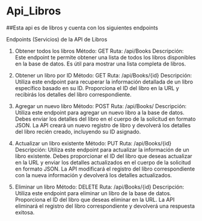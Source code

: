 # Api_Libros

##Esta api es de libros y cuenta con los siguientes endpoints 

Endpoints (Servicios) de la API de Libros

1. Obtener todos los libros
Método: GET
Ruta: /api/Books
Descripción: Este endpoint te permite obtener una lista de todos los libros disponibles en la base de datos. Es útil para mostrar una lista completa de libros.

2. Obtener un libro por ID
Método: GET
Ruta: /api/Books/{id}
Descripción: Utiliza este endpoint para recuperar la información detallada de un libro específico basado en su ID. Proporciona el ID del libro en la URL y recibirás los detalles del libro correspondiente.

3. Agregar un nuevo libro
Método: POST
Ruta: /api/Books/
Descripción: Utiliza este endpoint para agregar un nuevo libro a la base de datos. Debes enviar los detalles del libro en el cuerpo de la solicitud en formato JSON. La API creará un nuevo registro de libro y devolverá los detalles del libro recién creado, incluyendo su ID asignado.

4. Actualizar un libro existente
Método: PUT
Ruta: /api/Books/{id}
Descripción: Utiliza este endpoint para actualizar la información de un libro existente. Debes proporcionar el ID del libro que deseas actualizar en la URL y enviar los detalles actualizados en el cuerpo de la solicitud en formato JSON. La API modificará el registro del libro correspondiente con la nueva información y devolverá los detalles actualizados.

5. Eliminar un libro
Método: DELETE
Ruta: /api/Books/{id}
Descripción: Utiliza este endpoint para eliminar un libro de la base de datos. Proporciona el ID del libro que deseas eliminar en la URL. La API eliminará el registro del libro correspondiente y devolverá una respuesta exitosa.

